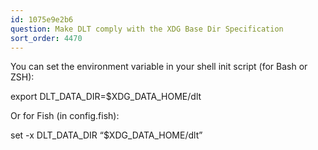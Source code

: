 ```yaml
---
id: 1075e9e2b6
question: Make DLT comply with the XDG Base Dir Specification
sort_order: 4470
---
```


You can set the environment variable in your shell init script (for Bash or ZSH):

export DLT_DATA_DIR=$XDG_DATA_HOME/dlt

Or for Fish (in config.fish):

set -x DLT_DATA_DIR “$XDG_DATA_HOME/dlt”

